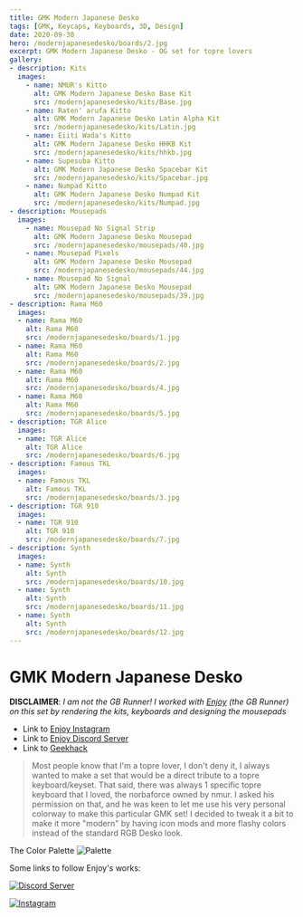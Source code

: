 ```yaml
---
title: GMK Modern Japanese Desko
tags: [GMK, Keycaps, Keyboards, 3D, Design]
date: 2020-09-30
hero: /modernjapanesedesko/boards/2.jpg
excerpt: GMK Modern Japanese Desko - OG set for topre lovers
gallery:
- description: Kits
  images:
    - name: NMUR's Kitto
      alt: GMK Modern Japanese Desko Base Kit
      src: /modernjapanesedesko/kits/Base.jpg
    - name: Raten' arufa Kitto
      alt: GMK Modern Japanese Desko Latin Alpha Kit
      src: /modernjapanesedesko/kits/Latin.jpg
    - name: Eiiti Wada's Kitto
      alt: GMK Modern Japanese Desko HHKB Kit
      src: /modernjapanesedesko/kits/hhkb.jpg
    - name: Supesuba Kitto
      alt: GMK Modern Japanese Desko Spacebar Kit
      src: /modernjapanesedesko/kits/Spacebar.jpg
    - name: Numpad Kitto
      alt: GMK Modern Japanese Desko Numpad Kit
      src: /modernjapanesedesko/kits/Numpad.jpg
- description: Mousepads
  images:
    - name: Mousepad No Signal Strip
      alt: GMK Modern Japanese Desko Mousepad
      src: /modernjapanesedesko/mousepads/40.jpg
    - name: Mousepad Pixels
      alt: GMK Modern Japanese Desko Mousepad
      src: /modernjapanesedesko/mousepads/44.jpg
    - name: Mousepad No Signal
      alt: GMK Modern Japanese Desko Mousepad
      src: /modernjapanesedesko/mousepads/39.jpg
- description: Rama M60
  images:
  - name: Rama M60
    alt: Rama M60
    src: /modernjapanesedesko/boards/1.jpg
  - name: Rama M60
    alt: Rama M60
    src: /modernjapanesedesko/boards/2.jpg
  - name: Rama M60
    alt: Rama M60
    src: /modernjapanesedesko/boards/4.jpg
  - name: Rama M60
    alt: Rama M60
    src: /modernjapanesedesko/boards/5.jpg
- description: TGR Alice
  images:
  - name: TGR Alice
    alt: TGR Alice
    src: /modernjapanesedesko/boards/6.jpg
- description: Famous TKL
  images:
  - name: Famous TKL
    alt: Famous TKL
    src: /modernjapanesedesko/boards/3.jpg
- description: TGR 910
  images:
  - name: TGR 910
    alt: TGR 910
    src: /modernjapanesedesko/boards/7.jpg
- description: Synth
  images:
  - name: Synth
    alt: Synth
    src: /modernjapanesedesko/boards/10.jpg
  - name: Synth
    alt: Synth
    src: /modernjapanesedesko/boards/11.jpg
  - name: Synth
    alt: Synth
    src: /modernjapanesedesko/boards/12.jpg
---
```


# GMK Modern Japanese Desko

**DISCLAIMER**: *I am not the GB Runner! I worked with [Enjoy](https://www.instagram.com/enjoymyinsec/) (the GB Runner) on this set by rendering the kits, keyboards and designing the mousepads*

- Link to [Enjoy Instagram](https://www.instagram.com/enjoymyinsec/)
- Link to [Enjoy Discord Server](https://discord.com/invite/4MC7Egw)
- Link to [Geekhack](https://geekhack.org/index.php?topic=108830.0)


>Most people know that I'm a topre lover, I don't deny it, I always wanted to make a set that would be a direct tribute to a topre keyboard/keyset. That said, there was always 1 specific topre keyboard that I loved, the norbaforce owned by nmur. I asked his permission on that, and he was keen to let me use his very personal colorway to make this particular GMK set! I decided to tweak it a bit to make it more "modern" by having icon mods and more flashy colors instead of the standard RGB Desko look.

The Color Palette
![Palette](https://i.imgur.com/ebETnks.jpg)

Some links to follow Enjoy's works:

[![Discord Server](https://i.postimg.cc/NfP8RNvT/discord-banner.png)](https://discord.com/invite/4MC7Egw)

[![Instagram](https://i.postimg.cc/8cZRK4F2/instagram-banner.jpg)](https://www.instagram.com/enjoymyinsec/)